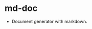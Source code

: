 # md-doc

- Document generator with markdown.

<!-- ## Usage

```sh
$ md-doc [options] INPUT-DIR OUTPUT-DIR
```

- INPUT-DIR

  - Directory for input.
  - Scan `**/*.md` to build.
    - Ignore underscore prefixed file name.

- OUTPUT-DIR
  - Directory for output.
  - Keep input directory hierarchy.

example:

```shell
$ find input-dir -type f
input-dir/foo.md
input-dir/bar.md
input-dir/_baz.md
input-dir/qux/quux.md

$ md-doc input-dir output-dir

$ find output-dir -type f
output-dir/foo.html
output-dir/bar.html
output-dir/qux/quux.html
```

## Options

### --header FILE

- Header file for HTML.
- Default, use simple HTML5 header.

### --footer FILE

- Footer file for HTML.
- Default, use simple HTML5 footer.

### --css FILE

- Css file.
- Default, use <a href="https://github.com/gct256/markdown-style">gct256/markdown-style</a>

## Markdown extended syntax

### Include

```markdown
`!!! include(FILENAME) !!!`
```

- FILENAME: relative path from input directory.
- Do not forget single quote. (Purpose avoid prettier formating)

## header, footer, css file syntax

### title

```
{{ title }}
```

- Expand to document title (first heading). -->
